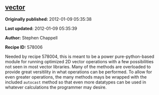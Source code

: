 ## [vector](https://code.activestate.com/recipes/578006-vector)

**Originally published:** 2012-01-09 05:35:38

**Last updated:** 2012-01-09 05:35:39

**Author:** Stephen Chappell

**Recipe ID:** 578006

Needed by recipe 578004, this is meant to be a power pure-python-based module for running optimized 2D vector operations with a few possibilities not seen in most vector libraries. Many of the methods are overloaded to provide great versitility in what operations can be performed. To allow for even greater operations, the many methods mays be wrapped with the included `autocast` method so that even more datatypes can be used in whatever calculations the programmer may desire.
